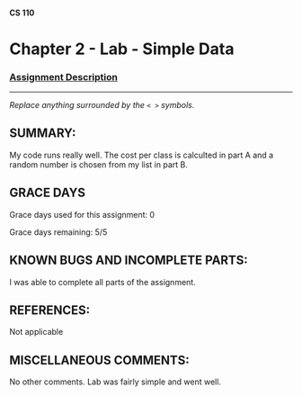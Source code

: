 #### CS 110
# Chapter 2 - Lab - Simple Data

### [Assignment Description](https://docs.google.com/document/d/1FEJtyCAl-Vev8L4LBngNbdDVhudky6W-SqmpRh4ngTI/edit?usp=sharing)

***

_Replace anything surrounded by the `< >` symbols._

## SUMMARY:
My code runs really well. The cost per class is calculted in part A and a random number is chosen from my list in part B.

## GRACE DAYS
Grace days used for this assignment: 0

Grace days remaining: 5/5

## KNOWN BUGS AND INCOMPLETE PARTS:
 I was able to complete all parts of the assignment.

## REFERENCES:
Not applicable

## MISCELLANEOUS COMMENTS:
No other comments. Lab was fairly simple and went well.